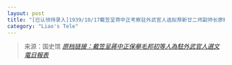 ```yaml
---
layout: post
title: "[已认领待录入]1939/10/17戴笠呈蒋中正考察驻外武官人选拟荐新廿二师副师长廖耀湘为驻法武官"
category: "Liao's Tele"
---
```



> 来源：国史馆 [*原档链接：戴笠呈蔣中正保舉毛邦初等人為駐外武官人選文電日報表*](https://ahonline.drnh.gov.tw/index.php?act=Display/image/5894494lwAIpp3#78C)